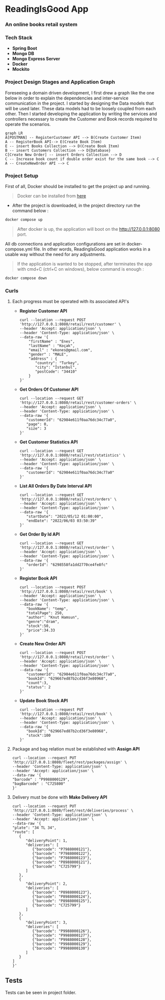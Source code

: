 # ReadingIsGood App
### An online books retail system
### Tech Stack
* **Spring Boot**
* **Mongo DB**
* **Mongo Express Server**
* **Docker**
* **Mockito**
### Project Design Stages and Application Graph

Foreseeing a domain driven development, I first drew a graph like the one below in order to explain the dependencies and 
inter-service communication in the project. I started by designing the Data models that will be used later. 
These data models had to be loosely coupled from each other. Then I started developing the application by 
writing the services and controllers necessary to create the Customer and Book records required to operate the scenarios.

```mermaid  
graph LR  
A[POSTMAN] -- RegisterCustomer API --> B(Create Customer Item)  
A -- RegisterBook API--> E(Create Book Item)  
E -- insert Books Collection --> D(Create Book Item)  
B -- insert Customers Collection --> D{Database}  
C[Create New Order] -- insert Orders Collection --> D
C -- Increase book count if double order exist for the same book --> C  
A -- CreateNewOrder API --> C
```

### Project Setup

First of all, Docker should be installed to get the project up and running.
> Docker can be installed from [here](https://docs.docker.com/desktop/mac/install/)
* After the project is downloaded, in the project directory run the command below :
```bash  
docker compose up
```  
> After docker is up, the application will boot on the http://127.0.0.1:8080 port.

All db connections and application configurations are set in docker-compose.yml file.
In other words, ReadingIsGood application works in a usable way without the need for any adjustments.

> If the application is wanted to be stopped, after terminates the app with cmd+C (ctrl+C on windows), below command is enough :

```bash  
docker compose down
```  
### Curls

1. Each progress must be operated with its associated API's
    * **Register Customer API**
      ```
      curl --location --request POST 'http://127.0.0.1:8080/retail/rest/customer' \
      --header 'Accept: application/json' \
      --header 'Content-Type: application/json' \
      --data-raw '{
          "firstName" : "Enes",
          "lastName" : "Koçak",
          "email" : "ekones@gmail.com",
          "gender" : "MALE",
          "address" : {
             "country": "Turkey",
             "city": "İstanbul",
             "postCode": "34410"
          }
      }'
      ```
    * **Get Orders Of Customer API**
      ```
      curl --location --request GET 'http://127.0.0.1:8080/retail/rest/customer-orders' \
      --header 'Accept: application/json' \
      --header 'Content-Type: application/json' \
      --data-raw '{
         "customerId": "62984e611f0aa76dc34c77a0",
         "page": 0,
         "size": 3
      }'
      ```
    * **Get Customer Statistics API**
      ```
      curl --location --request GET 'http://127.0.0.1:8080/retail/rest/statistics' \
      --header 'Accept: application/json' \
      --header 'Content-Type: application/json' \
      --data-raw '{
         "customerId": "62984e611f0aa76dc34c77a0"
      }'
      ```
    * **List All Orders By Date Interval API**
      ```
      curl --location --request GET 'http://127.0.0.1:8080/retail/rest/orders' \
      --header 'Accept: application/json' \
      --header 'Content-Type: application/json' \
      --data-raw '{
         "startDate": "2022/05/12 01:00:00",
         "endDate": "2022/06/03 03:50:39"
      }'
      ```

    * **Get Order By Id API**
      ```
      curl --location --request GET 'http://127.0.0.1:8080/retail/rest/order' \
      --header 'Accept: application/json' \
      --header 'Content-Type: application/json' \
      --data-raw '{
         "orderId": "6298558fa1dd2770ce4fe8fc"
      }'
      ```

    * **Register Book API**
      ```
      curl --location --request POST 'http://127.0.0.1:8080/retail/rest/book' \
      --header 'Accept: application/json' \
      --header 'Content-Type: application/json' \
      --data-raw '{
         "bookName": "temp",
         "totalPage": 250,
         "author": "Knut Hamsun",
         "genre":"dram",
         "stock":50,
         "price":34.33
      }'
      ```

    * **Create New Order API**
      ```
      curl --location --request POST 'http://127.0.0.1:8080/retail/rest/order' \
      --header 'Accept: application/json' \
      --header 'Content-Type: application/json' \
      --data-raw '{
         "customerId": "62984e611f0aa76dc34c77a0",
         "bookId": "629667ed87b2cd36f3e80968",
         "count":3,
         "status": 2
      }'
      ```

    * **Update Book Stock API**
      ```
      curl --location --request PUT 'http://127.0.0.1:8080/retail/rest/book' \
      --header 'Accept: application/json' \
      --header 'Content-Type: application/json' \
      --data-raw '{
         "bookId": "629667ed87b2cd36f3e80968",
         "stock":100
      }'
      ```
2. Package and bag relation must be established with **Assign API**
   ```
   curl --location --request PUT 'http://127.0.0.1:8080/fleet/rest/packages/assign' \
   --header 'Content-Type: application/json' \
   --header 'Accept: application/json' \
   --data-raw '{
   "barcode" : "P9988000129",
   "bagBarcode" : "C725800"
   }'
   ```
3. Delivery must be done with **Make Delivery API**
   ```
   curl --location --request PUT 'http://127.0.0.1:8080/fleet/rest/deliveries/process' \
   --header 'Content-Type: application/json' \
   --header 'Accept: application/json' \
   --data-raw '{
   "plate": "34 TL 34",
   "route": [
      {
         "deliveryPoint": 1,
         "deliveries": [
            {"barcode": "P7988000121"},
            {"barcode": "P7988000122"},
            {"barcode": "P7988000123"},
            {"barcode": "P8988000121"},
            {"barcode": "C725799"}
         ]
      },
      {
         "deliveryPoint": 2,
         "deliveries": [
            {"barcode": "P8988000123"},
            {"barcode": "P8988000124"},
            {"barcode": "P8988000125"},
            {"barcode": "C725799"}
         ]
      },
      {
         "deliveryPoint": 3,
         "deliveries": [
            {"barcode": "P9988000126"},
            {"barcode": "P9988000127"},
            {"barcode": "P9988000128"},
            {"barcode": "P9988000129"},
            {"barcode": "P9988000130"}
         ]
      }
   ]
   }' 
   ```

## Tests
Tests can be seen in project folder.
